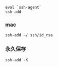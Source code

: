 ```
eval `ssh-agent` 
ssh-add
```

### mac
```
ssh-add ~/.ssh/id_rsa 
```


### 永久保存
```
ssh-add -K
```